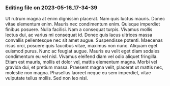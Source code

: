 

### Editing file on 2023-05-16_17-34-39

Ut rutrum magna at enim dignissim placerat. Nam quis luctus mauris. Donec vitae elementum enim. Mauris nec condimentum enim. Quisque imperdiet finibus posuere. Nulla facilisi. Nam a consequat turpis. Vivamus mollis lectus dui, ac varius mi consequat id. Donec quis lacus ultrices massa convallis pellentesque nec sit amet augue.
Suspendisse potenti. Maecenas risus orci, posuere quis faucibus vitae, maximus non nunc. Aliquam eget euismod purus. Nunc ac feugiat augue. Mauris eu velit eget diam sodales condimentum eu vel nisl. Vivamus eleifend diam vel odio aliquet fringilla. Etiam est mauris, mollis et dolor vel, mattis elementum magna. Morbi vel gravida dui, et pretium massa. Praesent magna velit, placerat ut mattis nec, molestie non magna. Phasellus laoreet neque eu sem imperdiet, vitae vulputate tellus mollis. Sed non leo nisl.


